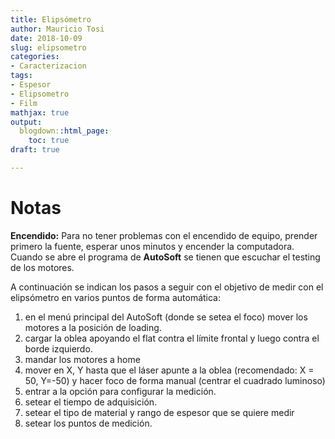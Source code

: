 ```yaml
---
title: Elipsómetro
author: Mauricio Tosi
date: 2018-10-09
slug: elipsometro
categories:
- Caracterizacion
tags:
- Espesor
- Elipsometro
- Film
mathjax: true
output:
  blogdown::html_page:
    toc: true
draft: true

---
```

# Notas

**Encendido:** Para no tener problemas con el encendido de equipo, prender primero la fuente, esperar unos minutos y encender la computadora. Cuando se abre el programa de **AutoSoft** se tienen que escuchar el testing de los motores.

A continuación se indican los pasos a seguir con el objetivo de medir con el elipsómetro en varios puntos de forma automática:

1. en el menú principal del AutoSoft (donde se setea el foco) mover los motores a la posición de loading.
2. cargar la oblea apoyando el flat contra el límite frontal y luego contra el borde izquierdo.
3. mandar los motores a home
4. mover en X, Y hasta que el láser apunte a la oblea (recomendado: X = 50, Y=-50) y hacer foco de forma manual (centrar el cuadrado luminoso)
5. entrar a la opción para configurar la medición.
6. setear el tiempo de adquisición.
7. setear el tipo de material y rango de espesor que se quiere medir
8. setear los puntos de medición.